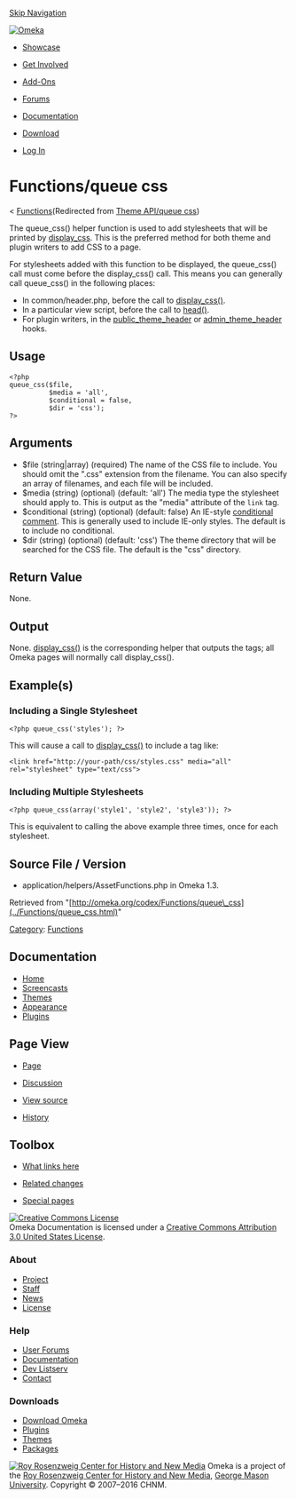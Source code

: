 <div id="wrap">

[Skip Navigation](queue_css.html#content)
<div id="header">

<div class="padding">

<span
id="logo">[![Omeka](http://omeka.org/ui/i/logo-horizontal-288px.gif)](../../index.html)</span>
<div id="search-form">

</div>

-   <div id="nav-showcase">

    </div>

    [Showcase](../../showcase.1.html)
-   <div id="nav-involved">

    </div>

    [Get Involved](../../index.html%3Fp=124.html)
-   <div id="nav-addons">

    </div>

    [Add-Ons](../../add-ons.1.html)
-   <div id="nav-forums">

    </div>

    [Forums](../../forums/topic/mysqli-stmt.bind-result.html)
-   <div id="nav-documentation">

    </div>

    [Documentation](http://omeka.org/codex/)
-   <div id="nav-download">

    </div>

    [Download](../../download.1.html)

</div>

</div>

<div id="content">

<div class="padding">

<div id="user-meta">

-   <div id="pt-login">

    </div>

    [Log
    In](http://omeka.org/c/index.php?title=Special:UserLogin&returnto=Theme%20API/queue%20css)

</div>

Functions/queue css
===================

<div id="contentSub">

<span class="subpages">&lt;
[Functions](../Functions.html "Functions")</span>(Redirected from [Theme
API/queue
css](http://omeka.org/c/index.php?title=Theme_API/queue_css&redirect=no "Theme API/queue css"))

</div>

<div id="primary">

The queue\_css() helper function is used to add stylesheets that will be
printed by
[display\_css](../Functions/display_css.html "Functions/display css").
This is the preferred method for both theme and plugin writers to add
CSS to a page.

For stylesheets added with this function to be displayed, the
queue\_css() call must come before the display\_css() call. This means
you can generally call queue\_css() in the following places:

-   In common/header.php, before the call to
    [display\_css()](../Functions/display_css.html "Functions/display css").
-   In a particular view script, before the call to
    [head()](../Functions/head.html "Functions/head").
-   For plugin writers, in the
    [public\_theme\_header](../Hooks/public_theme_header.html "Hooks/public theme header")
    or
    [admin\_theme\_header](../Hooks/admin_theme_header.html "Hooks/admin theme header") hooks.

<span id="Usage" class="mw-headline"> Usage </span>
---------------------------------------------------

<div class="mw-geshi mw-content-ltr" dir="ltr">

<div class="php source-php">

``` {.de1}
<?php
queue_css($file, 
          $media = 'all',
          $conditional = false,
          $dir = 'css');
?>
```

</div>

</div>

<span id="Arguments" class="mw-headline"> Arguments </span>
-----------------------------------------------------------

-   \$file (string|array) (required) The name of the CSS file
    to include. You should omit the ".css" extension from the filename.
    You can also specify an array of filenames, and each file will
    be included.
-   \$media (string) (optional) (default: 'all') The media type the
    stylesheet should apply to. This is output as the "media" attribute
    of the `link` tag.
-   \$conditional (string) (optional) (default: false) An IE-style
    [conditional
    comment](http://en.wikipedia.org/wiki/Conditional_comment "wikipedia:Conditional comment").
    This is generally used to include IE-only styles. The default is to
    include no conditional.
-   \$dir (string) (optional) (default: 'css') The theme directory that
    will be searched for the CSS file. The default is the
    "css" directory.

<span id="Return_Value" class="mw-headline"> Return Value </span>
-----------------------------------------------------------------

None.

<span id="Output" class="mw-headline"> Output </span>
-----------------------------------------------------

None. [display\_css()](display_css.html "Theme API/display css") is the
corresponding helper that outputs the tags; all Omeka pages will
normally call display\_css().

<span id="Example.28s.29" class="mw-headline"> Example(s) </span>
-----------------------------------------------------------------

### <span id="Including_a_Single_Stylesheet" class="mw-headline"> Including a Single Stylesheet </span>

<div class="mw-geshi mw-content-ltr" dir="ltr">

<div class="php source-php">

``` {.de1}
<?php queue_css('styles'); ?>
```

</div>

</div>

This will cause a call to
[display\_css()](display_css.html "Theme API/display css") to include a
tag like:

<div class="mw-geshi mw-content-ltr" dir="ltr">

<div class="xml source-xml">

``` {.de1}
<link href="http://your-path/css/styles.css" media="all" rel="stylesheet" type="text/css">
```

</div>

</div>

### <span id="Including_Multiple_Stylesheets" class="mw-headline"> Including Multiple Stylesheets </span>

<div class="mw-geshi mw-content-ltr" dir="ltr">

<div class="php source-php">

``` {.de1}
<?php queue_css(array('style1', 'style2', 'style3')); ?>
```

</div>

</div>

This is equivalent to calling the above example three times, once for
each stylesheet.

<span id="Source_File_.2F_Version" class="mw-headline"> Source File / Version </span>
-------------------------------------------------------------------------------------

-   application/helpers/AssetFunctions.php in Omeka 1.3.

<div class="printfooter">

Retrieved from
"[http://omeka.org/codex/Functions/queue\_css](../Functions/queue_css.html)"

</div>

<div id="catlinks" class="catlinks">

<div id="mw-normal-catlinks">

[Category](http://omeka.org/codex/Special:Categories "Special:Categories"):
<span
dir="ltr">[Functions](../Category:Functions.html "Category:Functions")</span>

</div>

</div>

</div>

<div id="secondary">

<div class="portlet">

Documentation
-------------

-   [Home](http://omeka.org/codex/)
-   [Screencasts](http://omeka.org/codex/Screencasts)
-   [Themes](http://omeka.org/codex/Managing_Themes_2.0)
-   [Appearance](http://omeka.org/codex/Managing_Appearance_2.0)
-   [Plugins](http://omeka.org/codex/Plugins2.0)

</div>

<div class="portlet">

Page View
---------

-   <div id="nav-page">

    </div>

    [Page](../Functions/queue_css.html)
-   <div id="nav-discussion">

    </div>

    [Discussion](http://omeka.org/c/index.php?title=Talk:Functions/queue_css&action=edit&redlink=1)
-   <div id="nav-view_source">

    </div>

    [View
    source](http://omeka.org/c/index.php?title=Functions/queue_css&action=edit)
-   <div id="nav-history">

    </div>

    [History](http://omeka.org/c/index.php?title=Functions/queue_css&action=history)

</div>

<div id="wiki-toolbox" class="portlet">

Toolbox
-------

-   <div id="t-whatlinkshere">

    </div>

    [What links here](../Special:WhatLinksHere/Functions/queue_css.html)
-   <div id="t-recentchangeslinked">

    </div>

    [Related
    changes](../Special:RecentChangesLinked/Functions/queue_css.html)
-   <div id="t-specialpages">

    </div>

    [Special pages](http://omeka.org/codex/Special:SpecialPages)

</div>

[![Creative Commons
License](https://i.creativecommons.org/l/by/3.0/us/88x31.png)](http://creativecommons.org/licenses/by/3.0/us/)\
Omeka Documentation is licensed under a [Creative Commons Attribution
3.0 United States
License](http://creativecommons.org/licenses/by/3.0/us/).

</div>

</div>

</div>

<div id="footer">

<div class="padding">

<div id="sitemap">

<div class="section">

### About

-   [Project](../../index.html%3Fp=2.html)
-   [Staff](../../index.html%3Fp=3.html)
-   [News](../../blog.1.html)
-   [License](http://www.gnu.org/copyleft/gpl.html)

</div>

<div class="section">

### Help

-   [User Forums](../../forums/topic/mysqli-stmt.bind-result.html)
-   [Documentation](http://omeka.org/codex/)
-   [Dev Listserv](http://groups.google.com/group/omeka-dev)
-   [Contact](http://omeka.org/contact/)

</div>

<div class="section">

### Downloads

-   [Download Omeka](../../download.1.html)
-   [Plugins](../../plugins.html)
-   [Themes](../../download/themes/index.html)
-   [Packages](../../index.html%3Fp=222.html)

</div>

</div>

<div id="chnm-meta">

<span id="chnm-logo">[![Roy Rosenzweig Center for History and New
Media](http://omeka.org/ui/i/rrchnm-logo-regular.gif)](http://chnm.gmu.edu)</span>
Omeka is a project of the [Roy Rosenzweig Center for History and New
Media](http://chnm.gmu.edu), [George Mason
University](http://www.gmu.edu). Copyright © 2007–2016 CHNM.

</div>

</div>

</div>

</div>

